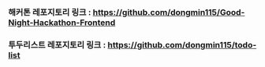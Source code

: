 ### 해커톤 레포지토리 링크 : https://github.com/dongmin115/Good-Night-Hackathon-Frontend

### 투두리스트 레포지토리 링크 : https://github.com/dongmin115/todo-list
